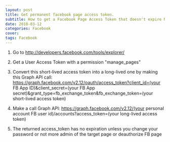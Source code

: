 ```yaml
---
layout: post
title: Get permanent facebook page access token.
subtitle: How to get a Facebook Page Access Token that doesn't expire Never.
date: 2018-03-12
categories: Facebook
cover:
tags: Facebook
---
```


1. Go to http://developers.facebook.com/tools/explorer/

2. Get a User Access Token with a permission "manage_pages"

3. Convert this short-lived access token into a long-lived one by making this Graph API call:
   https://graph.facebook.com/v2.12/oauth/access_token?client_id=(your FB App ID)&client_secret=(your FB App secret)&grant_type=fb_exchange_token&fb_exchange_token=(your short-lived access token)

4. Make a call Graph API:
   https://graph.facebook.com/v2.12/(your personal account FB user id)/accounts?access_token=(your long-lived access token)

5. The returned access_token has no expiration unless you change your password or not more admin of the target page or deauthorize FB page
